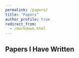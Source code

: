 ```yaml
---
permalink: /papers/
title: "Papers"
author_profile: true
redirect_from: 
  - /markdown.html
---
```


## Papers I Have Written